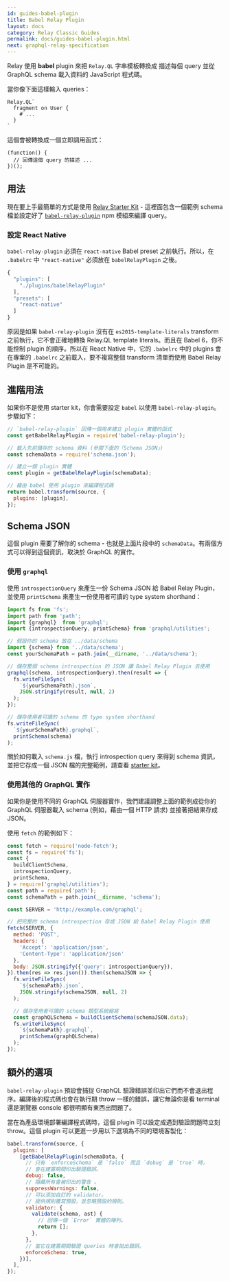 ```yaml
---
id: guides-babel-plugin
title: Babel Relay Plugin
layout: docs
category: Relay Classic Guides
permalink: docs/guides-babel-plugin.html
next: graphql-relay-specification
---
```


Relay 使用 **babel** plugin 來把 `Relay.QL` 字串模板轉換成
描述每個 query 並從 GraphQL schema 載入資料的
JavaScript 程式碼。

當你像下面這樣輸入 queries：

```
Relay.QL`
  fragment on User {
    # ...
  }
`
```

這個會被轉換成一個立即調用函式：

```
(function() {
  // 回傳這個 query 的描述 ...
})();
```

## 用法

現在要上手最簡單的方式是使用 [Relay Starter Kit](https://github.com/relayjs/relay-starter-kit) - 這裡面包含一個範例 schema 檔並設定好了 [`babel-relay-plugin`](https://www.npmjs.com/package/babel-relay-plugin) npm 模組來編譯 query。

### 設定 React Native

`babel-relay-plugin` 必須在 `react-native` Babel preset 之前執行。所以，在 `.babelrc` 中 `"react-native"` 必須放在 `babelRelayPlugin` 之後。

```javascript
{
  "plugins": [
    "./plugins/babelRelayPlugin"
  ],
  "presets": [
    "react-native"
  ]
}
```

原因是如果 `babel-relay-plugin` 沒有在 `es2015-template-literals` transform 之前執行，它不會正確地轉換 Relay.QL template literals。而且在 Babel 6，你不能控制 plugin 的順序。所以在 React Native 中，它的 `.babelrc` 中的 plugins 會在專案的 `.babelrc` 之前載入，要不複寫整個 transform 清單而使用 Babel Relay Plugin 是不可能的。


## 進階用法

如果你不是使用 starter kit，你會需要設定 `babel` 以使用 `babel-relay-plugin`。步驟如下：

```javascript
// `babel-relay-plugin` 回傳一個用來建立 plugin 實體的函式
const getBabelRelayPlugin = require('babel-relay-plugin');

// 載入先前儲存的 schema 資料 (參閱下面的「Schema JSON」)
const schemaData = require('schema.json');

// 建立一個 plugin 實體
const plugin = getBabelRelayPlugin(schemaData);

// 藉由 babel 使用 plugin 來編譯程式碼
return babel.transform(source, {
  plugins: [plugin],
});
```

## Schema JSON

這個 plugin 需要了解你的 schema - 也就是上面片段中的 `schemaData`。有兩個方式可以得到這個資訊，取決於 GraphQL 的實作。

### 使用 `graphql`

使用 `introspectionQuery` 來產生一份 Schema JSON 給 Babel Relay Plugin，並使用 `printSchema` 來產生一份使用者可讀的 type system shorthand：

```javascript
import fs from 'fs';
import path from 'path';
import {graphql}  from 'graphql';
import {introspectionQuery, printSchema} from 'graphql/utilities';

// 假設你的 schema 放在 ../data/schema
import {schema} from '../data/schema';
const yourSchemaPath = path.join(__dirname, '../data/schema');

// 儲存整個 schema introspection 的 JSON 讓 Babel Relay Plugin 去使用
graphql(schema, introspectionQuery).then(result => {
  fs.writeFileSync(
    `${yourSchemaPath}.json`,
    JSON.stringify(result, null, 2)
  );
});

// 儲存使用者可讀的 schema 的 type system shorthand
fs.writeFileSync(
  `${yourSchemaPath}.graphql`,
  printSchema(schema)
);
```

關於如何載入 `schema.js` 檔，執行 introspection query 來得到 schema 資訊，並把它存成一個 JSON 檔的完整範例，請查看 [starter kit](https://github.com/relayjs/relay-starter-kit/blob/master/scripts/updateSchema.js)。

### 使用其他的 GraphQL 實作

如果你是使用不同的 GraphQL 伺服器實作，我們建議調整上面的範例成從你的 GraphQL 伺服器載入 schema (例如，藉由一個 HTTP 請求) 並接著把結果存成 JSON。

使用 `fetch` 的範例如下：

```javascript
const fetch = require('node-fetch');
const fs = require('fs');
const {
  buildClientSchema,
  introspectionQuery,
  printSchema,
} = require('graphql/utilities');
const path = require('path');
const schemaPath = path.join(__dirname, 'schema');

const SERVER = 'http://example.com/graphql';

// 把完整的 schema introspection 存成 JSON 給 Babel Relay Plugin 使用
fetch(SERVER, {
  method: 'POST',
  headers: {
    'Accept': 'application/json',
    'Content-Type': 'application/json'
  },
  body: JSON.stringify({'query': introspectionQuery}),
}).then(res => res.json()).then(schemaJSON => {
  fs.writeFileSync(
    `${schemaPath}.json`,
    JSON.stringify(schemaJSON, null, 2)
  );

  // 儲存使用者可讀的 schema 類型系統縮寫
  const graphQLSchema = buildClientSchema(schemaJSON.data);
  fs.writeFileSync(
    `${schemaPath}.graphql`,
    printSchema(graphQLSchema)
  );
});
```

## 額外的選項

`babel-relay-plugin` 預設會捕捉 GraphQL 驗證錯誤並印出它們而不會退出程序。編譯後的程式碼也會在執行期 throw 一樣的錯誤，讓它無論你是看 terminal 還是瀏覽器 console 都很明顯有東西出問題了。

當在為產品環境部署編譯程式碼時，這個 plugin 可以設定成遇到驗證問題時立刻 throw。這個 plugin 可以更進一步用以下選項為不同的環境客製化：

```javascript
babel.transform(source, {
  plugins: [
    [getBabelRelayPlugin(schemaData, {
      // 只有 `enforceSchema` 是 `false` 而且 `debug` 是 `true` 時，
      // 會在建置期間印出驗證錯誤。
      debug: false,
      // 隱藏所有會被印出的警告 。
      suppressWarnings: false,
      // 可以添加自訂的 validator。
      // 提供規則覆寫預設，並忽略預設的規則。
      validator: {
        validate(schema, ast) {
          // 回傳一個 `Error` 實體的陣列。
          return [];
        },
      },
      // 當它在建置期間驗證 queries 時會拋出錯誤。
      enforceSchema: true,
    })],
  ],
});
```
